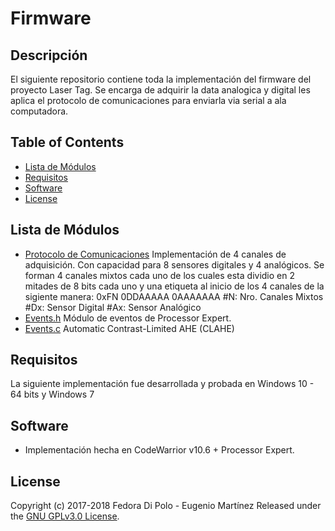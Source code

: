 # Firmware

## Descripción

El siguiente repositorio contiene toda la implementación del firmware del proyecto Laser Tag. Se encarga de adquirir la data analogica y digital les aplica el protocolo de comunicaciones para enviarla via serial a ala computadora. 

## Table of Contents
- [Lista de Módulos](#lista-de-módulos)
- [Requisitos](#requisitos)
- [Software](#software)
- [License](#license)

## Lista de Módulos
- [Protocolo de Comunicaciones](https://github.com/Fedora-Eugenio/firmware/blob/master/CL1/Sources/main.c) Implementación de 4 canales de adquisición. Con capacidad para 8 sensores digitales y 4 analógicos. Se forman 4 canales mixtos cada uno de los cuales esta dividio en 2 mitades de 8 bits cada uno y una etiqueta al inicio de los 4 canales de la sigiente manera:
0xFN 0DDAAAAA 0AAAAAAA
#N: Nro. Canales Mixtos
#Dx: Sensor Digital
#Ax: Sensor Analógico
- [Events.h](https://github.com/Fedora-Eugenio/firmware/blob/master/CL1/Sources/Events.h) Módulo de eventos de Processor Expert.
- [Events.c](https://github.com/Fedora-Eugenio/firmware/blob/master/CL1/Sources/Events.c) Automatic Contrast-Limited AHE (CLAHE)

## Requisitos

La siguiente implementación fue desarrollada y probada en Windows 10 - 64 bits y Windows 7

## Software

- Implementación hecha en CodeWarrior v10.6 + Processor Expert.

## License

Copyright (c) 2017-2018 Fedora Di Polo - Eugenio Martínez
Released under the [GNU GPLv3.0 License](LICENSE). 
